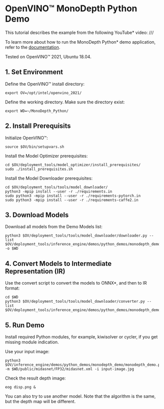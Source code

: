 #  OpenVINO™ MonoDepth Python Demo

This tutorial describes the example from the following YouTube* video:
///

To learn more about how to run the MonoDepth Python* demo application, refer to the [documentation](https://docs.openvinotoolkit.org/latest/omz_demos_monodepth_demo_python.html).

Tested on OpenVINO™ 2021, Ubuntu 18.04.

## 1. Set Environment

Define the OpenVINO™ install directory:
```
export OV=/opt/intel/openvino_2021/
```
Define the working directory. Make sure the directory exist:
```
export WD=~/MonoDepth_Python/
```

## 2. Install Prerequisits

Initialize OpenVINO™:
```
source $OV/bin/setupvars.sh
```

Install the Model Optimizer prerequisites:
```
cd $OV/deployment_tools/model_optimizer/install_prerequisites/
sudo ./install_prerequisites.sh
```

Install the Model Downloader prerequisites:

```
cd $OV/deployment_tools/tools/model_downloader/
python3 -mpip install --user -r ./requirements.in
sudo python3 -mpip install --user -r ./requirements-pytorch.in
sudo python3 -mpip install --user -r ./requirements-caffe2.in
```

## 3. Download Models

Download all models from the Demo Models list:
```
python3 $OV/deployment_tools/tools/model_downloader/downloader.py --list $OV/deployment_tools/inference_engine/demos/python_demos/monodepth_demo/models.lst -o $WD
```

## 4. Convert Models to Intermediate Representation (IR)

Use the convert script to convert the models to ONNX*, and then to IR format:
```
cd $WD
python3 $OV/deployment_tools/tools/model_downloader/converter.py --list $OV/deployment_tools/inference_engine/demos/python_demos/monodepth_demo/models.lst
```

## 5. Run Demo

Install required Python modules, for example, kiwisolver or cycler, if you get missing module indication.

Use your input image:
```
python3 $OV/inference_engine/demos/python_demos/monodepth_demo/monodepth_demo.py -m $WD/public/midasnet/FP32/midasnet.xml -i input-image.jpg
```
Check the result depth image:
```
eog disp.png &
```
You can also try to use another model. Note that the algorithm is the same, but the depth map will be different. 
